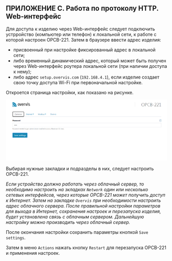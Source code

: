 ## ПРИЛОЖЕНИЕ C. Работа по протоколу HTTP. Web-интерфейс

Для доступа к изделию через Web-интерфейс следует подключить устрройство
(компьютер или телефон) к локальной сети, к работе с которой настроен OPCB-221.
Затем в браузере ввести адрес изделия:

- присвоенный при настройке фиксированный адрес в локальной сети;
- либо временный динамический адрес, который может быть получен через
  Web-интерфейс роутера локальной сети (при наличии доступа к нему);
- либо адрес `setup.overvis.com` (`192.168.4.1`), если изделие создает свою
  точку доступа Wi-Fi при первоначальной настройке.

Откроется страница настройки, как показано на рисунке.

![Cтраница настройки OPCB-221, общие настройки](./images/ui-main-screen.png)

Выбирая нужные закладки и подразделы в них, следует настроить OPCB-221.

_Если устройство должно работать через облачный сервер, то необходимо настроить
на зкладках `Network` один или несколько сетевых интерфейсов, через которые
OPCB-221 может получить доступ к Интернет. Затем на закладке `Overvis` при
необходимости настроить адрес облачного сервера. После правильной настройки
параметров для выхода в Интернет, сохранения настроек и перезапуска изделия,
будет установлена связь с облачным сервером. Дальнейшую настройку можно
производить через облачный сервер._

После окончания настройки сохранить параметры кнопкой `Save settings`.

Затем в меню `Actions` нажать кнопку `Restart` для перезапуска OPCB-221 и
применения настроек.
